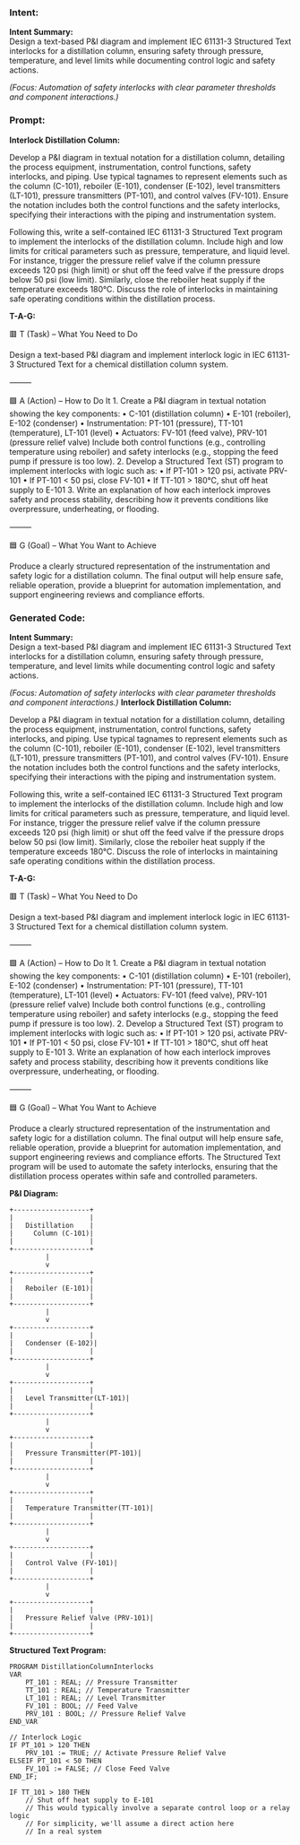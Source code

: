 ### Intent:
**Intent Summary:**  
Design a text-based P&I diagram and implement IEC 61131-3 Structured Text interlocks for a distillation column, ensuring safety through pressure, temperature, and level limits while documenting control logic and safety actions.  

*(Focus: Automation of safety interlocks with clear parameter thresholds and component interactions.)*

### Prompt:
**Interlock Distillation Column:**

Develop a P&I diagram in textual notation for a distillation column, detailing the process equipment, instrumentation, control functions, safety interlocks, and piping. Use typical tagnames to represent elements such as the column (C-101), reboiler (E-101), condenser (E-102), level transmitters (LT-101), pressure transmitters (PT-101), and control valves (FV-101). Ensure the notation includes both the control functions and the safety interlocks, specifying their interactions with the piping and instrumentation system.

Following this, write a self-contained IEC 61131-3 Structured Text program to implement the interlocks of the distillation column. Include high and low limits for critical parameters such as pressure, temperature, and liquid level. For instance, trigger the pressure relief valve if the column pressure exceeds 120 psi (high limit) or shut off the feed valve if the pressure drops below 50 psi (low limit). Similarly, close the reboiler heat supply if the temperature exceeds 180°C. Discuss the role of interlocks in maintaining safe operating conditions within the distillation process.

**T-A-G:**

🟥 T (Task) – What You Need to Do

Design a text-based P&I diagram and implement interlock logic in IEC 61131-3 Structured Text for a chemical distillation column system.

⸻

🟩 A (Action) – How to Do It
	1.	Create a P&I diagram in textual notation showing the key components:
	•	C-101 (distillation column)
	•	E-101 (reboiler), E-102 (condenser)
	•	Instrumentation: PT-101 (pressure), TT-101 (temperature), LT-101 (level)
	•	Actuators: FV-101 (feed valve), PRV-101 (pressure relief valve)
Include both control functions (e.g., controlling temperature using reboiler) and safety interlocks (e.g., stopping the feed pump if pressure is too low).
	2.	Develop a Structured Text (ST) program to implement interlocks with logic such as:
	•	If PT-101 > 120 psi, activate PRV-101
	•	If PT-101 < 50 psi, close FV-101
	•	If TT-101 > 180°C, shut off heat supply to E-101
	3.	Write an explanation of how each interlock improves safety and process stability, describing how it prevents conditions like overpressure, underheating, or flooding.

⸻

🟦 G (Goal) – What You Want to Achieve

Produce a clearly structured representation of the instrumentation and safety logic for a distillation column. The final output will help ensure safe, reliable operation, provide a blueprint for automation implementation, and support engineering reviews and compliance efforts.

### Generated Code:
**Intent Summary:**  
Design a text-based P&I diagram and implement IEC 61131-3 Structured Text interlocks for a distillation column, ensuring safety through pressure, temperature, and level limits while documenting control logic and safety actions.  

*(Focus: Automation of safety interlocks with clear parameter thresholds and component interactions.)*
**Interlock Distillation Column:**

Develop a P&I diagram in textual notation for a distillation column, detailing the process equipment, instrumentation, control functions, safety interlocks, and piping. Use typical tagnames to represent elements such as the column (C-101), reboiler (E-101), condenser (E-102), level transmitters (LT-101), pressure transmitters (PT-101), and control valves (FV-101). Ensure the notation includes both the control functions and the safety interlocks, specifying their interactions with the piping and instrumentation system.

Following this, write a self-contained IEC 61131-3 Structured Text program to implement the interlocks of the distillation column. Include high and low limits for critical parameters such as pressure, temperature, and liquid level. For instance, trigger the pressure relief valve if the column pressure exceeds 120 psi (high limit) or shut off the feed valve if the pressure drops below 50 psi (low limit). Similarly, close the reboiler heat supply if the temperature exceeds 180°C. Discuss the role of interlocks in maintaining safe operating conditions within the distillation process.

**T-A-G:**

🟥 T (Task) – What You Need to Do

Design a text-based P&I diagram and implement interlock logic in IEC 61131-3 Structured Text for a chemical distillation column system.

⸻

🟩 A (Action) – How to Do It
	1.	Create a P&I diagram in textual notation showing the key components:
	•	C-101 (distillation column)
	•	E-101 (reboiler), E-102 (condenser)
	•	Instrumentation: PT-101 (pressure), TT-101 (temperature), LT-101 (level)
	•	Actuators: FV-101 (feed valve), PRV-101 (pressure relief valve)
Include both control functions (e.g., controlling temperature using reboiler) and safety interlocks (e.g., stopping the feed pump if pressure is too low).
	2.	Develop a Structured Text (ST) program to implement interlocks with logic such as:
	•	If PT-101 > 120 psi, activate PRV-101
	•	If PT-101 < 50 psi, close FV-101
	•	If TT-101 > 180°C, shut off heat supply to E-101
	3.	Write an explanation of how each interlock improves safety and process stability, describing how it prevents conditions like overpressure, underheating, or flooding.

⸻

🟦 G (Goal) – What You Want to Achieve

Produce a clearly structured representation of the instrumentation and safety logic for a distillation column. The final output will help ensure safe, reliable operation, provide a blueprint for automation implementation, and support engineering reviews and compliance efforts. The Structured Text program will be used to automate the safety interlocks, ensuring that the distillation process operates within safe and controlled parameters.

**P&I Diagram:**

```plaintext
+-------------------+
|                   |
|   Distillation    |
|     Column (C-101)|
|                   |
+-------------------+
         |
         v
+-------------------+
|                   |
|   Reboiler (E-101)|
|                   |
+-------------------+
         |
         v
+-------------------+
|                   |
|   Condenser (E-102)|
|                   |
+-------------------+
         |
         v
+-------------------+
|                   |
|   Level Transmitter(LT-101)|
|                   |
+-------------------+
         |
         v
+-------------------+
|                   |
|   Pressure Transmitter(PT-101)|
|                   |
+-------------------+
         |
         v
+-------------------+
|                   |
|   Temperature Transmitter(TT-101)|
|                   |
+-------------------+
         |
         v
+-------------------+
|                   |
|   Control Valve (FV-101)|
|                   |
+-------------------+
         |
         v
+-------------------+
|                   |
|   Pressure Relief Valve (PRV-101)|
|                   |
+-------------------+
```

**Structured Text Program:**

```plaintext
PROGRAM DistillationColumnInterlocks
VAR
    PT_101 : REAL; // Pressure Transmitter
    TT_101 : REAL; // Temperature Transmitter
    LT_101 : REAL; // Level Transmitter
    FV_101 : BOOL; // Feed Valve
    PRV_101 : BOOL; // Pressure Relief Valve
END_VAR

// Interlock Logic
IF PT_101 > 120 THEN
    PRV_101 := TRUE; // Activate Pressure Relief Valve
ELSEIF PT_101 < 50 THEN
    FV_101 := FALSE; // Close Feed Valve
END_IF;

IF TT_101 > 180 THEN
    // Shut off heat supply to E-101
    // This would typically involve a separate control loop or a relay logic
    // For simplicity, we'll assume a direct action here
    // In a real system
